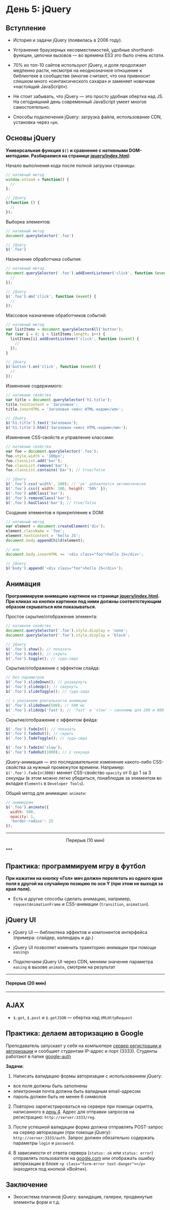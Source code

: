 # День 5: jQuery

## Вступление

- История и задачи jQuery (появилась в 2006 году).

- Устранение браузерных несовместимостей, удобные shorthand-функции, цепочки вызовов — во времена ES3 это было очень кстати.

- 70% из топ-10 сайтов используют jQuery, и доля продолжает медленно расти, несмотря на неоднозначное отношение к библиотеке в сообществе (многие считают, что она привносит слишком много «синтаксического сахара» и заменяет новичкам «настоящий JavaScript»).

- Не стоит забывать, что jQuery — это просто удобная обертка над JS. На сегодняшний день современный JavaScript умеет многое самостоятельно.

- Способы подключения jQuery: загрузка файла, использование CDN, установка через `npm`.

## Основы jQuery

**Универсальная функция `$()` и сравнение с нативными DOM-методами. Разбираемся на странице [jquery/index.html](jquery/index.html):**

Начало выполнения кода после полной загрузки страницы:
```js
// нативный метод
window.onload = function() {
  //
};

// jQuery
$(function () {
  //
});
```

Выборка элементов:
```js
// нативный метод
document.querySelector('.foo')

// jQuery
$('.foo')
```

Назначение обработчика события:
```js
// нативный метод
document.querySelector('.foo').addEventListener('click', function (event) {
  //
});

// jQuery
$('.foo').on('click', function (event) {
  //
});
```

Массовое назначение обработчиков событий:
```js
// нативный метод
var listItems = document.querySelectorAll('button');
for (var i = 0; i < listItems.length; i++) {
  listItems[i].addEventListener('click', function (event) {
    //
  });
}

// jQuery
$('button').on('click', function (event) {
  //
});
```

Изменение содержимого:
```js
// нативные свойства
var title = document.querySelector('h1.title');
title.textContent = 'Заголовок';
title.innerHTML = 'Заголовок <em>с HTML-кодом</em>';

// jQuery
$('h1.title').text('Заголовок');
$('h1.title').html('Заголовок <em>с HTML-кодом</em>');
```

Изменение CSS-свойств и управление классами:
```js
// нативные свойства
var foo = document.querySelector('.foo');
foo.style.width = '100px';
foo.classList.add('bar');
foo.classList.remove('bar');
foo.classList.contains('bar'); // true/false

// jQuery
$('.foo').css('width', 100); // 'px' добавляется автоматически
$('.foo').css({ width: 100, height: '50%' });
$('.foo').addClass('bar');
$('.foo').removeClass('bar');
$('.foo').hasClass('bar'); // true/false
```

Создание элементов и прикрепление к DOM:
```js
// нативный метод
var element = document.createElement('div');
element.className = 'foo';
element.textContent = 'hello JS';
document.body.appendChild(element);

// или
document.body.innerHTML += '<div class="foo">hello JS</div>';

// jQuery
$('body').append('<div class="foo">hello JS</div>');
```

## Анимация

**Программируем анимацию картинок на странице [jquery/index.html](jquery/index.html).
При кликах на кнопки картинки под ними должны соответствующим образом скрываться или показываться.**

Простое скрытие/отображение элемента:

```js
// нативное свойство
document.querySelector('.foo').style.display = 'none';
document.querySelector('.foo').style.display = 'block';

// jQuery
$('.foo').show(); // показать
$('.foo').hide(); // скрыть
$('.foo').toggle(); // туда-сюда
```

Скрытие/отображение с эффектом слайда:
```js
// без параметров
$('.foo').slideDown(); // развернуть
$('.foo').slideUp(); // свернуть
$('.foo').slideToggle(); // туда-сюда

// с указанием длительности анимации
$('.foo').slideDown(500); // 500 мс
$('.foo').slideUp('fast'); // 'fast' и 'slow' — синонимы для 200 и 800 мс соответственно
```

Скрытие/отображение с эффектом фейда:
```js
$('.foo').fadeIn(); // показать
$('.foo').fadeOut(); // скрыть
$('.foo').fadeToggle(); // туда-сюда

$('.foo').fadeIn('slow');
$('.foo').fadeOut(1000); // 1 cекунда
```

jQuery-анимация — это последовательное изменение какого-либо CSS-свойства за нужный промежуток времени. Например: `$('.foo').fadeIn(3000)` меняет CSS-свойство `opacity` от 0 до 1 за 3 секунды (в этом можно легко убедиться, понаблюдав за элементом во вкладке `Elements` в `Developer Tools`).

Общий метод для анимации: `animate`:
```js
// анимируем
$('.foo').animate({
  width: 500,
  opacity: 1,
  'border-radius': 25
});
```

***
<p style="text-align: center">Перерыв (10 мин)</p>
***

## Практика: программируем игру в футбол

**При нажатии на кнопку «Гол» мяч должен перелетать из одного края поля в другой на случайную позицию по оси Y (при этом не выходя за края поля).**

- Есть и другие способы сделать анимацию, например, `requestAnimationFrame` и CSS-анимации (`transition`, `animation`).

## jQuery UI

- jQuery UI — библиотека эффектов и компонентов интерфейса (примера: слайдер, календарь и др.)

- jQuery UI позволяет изменить траекторию анимации при помощи `easings`

- Подключаем jQuery UI через CDN, меняем значение параметра `easing` в вызове `animate`, смотрим на результат

***
#### Перерыв (20 мин)
***

## AJAX

- `$.get`, `$.post` и `$.getJSON` — обертка над `XMLHttpRequest`

## Практика: делаем авторизацию в Google

Преподаватель запускает у себя на компьютере [сервер регистрации и авторизации](../day4/server/) и сообщает студентам IP-адрес и порт (3333). Студенты работают в папке [google-auth](google-auth/)

**Задачи:**

1. Написать валидацию формы авторизации с использованием jQuery:
  - все поля должны быть заполнены
  - электронная почта должна быть валидным email-адресом
  - пароль должен быть не менее 6 символов

2. Повторно зарегистрироваться на сервере при помощи скрипта, написанного в [день 4](../day4/google-signup/). Адрес для отправки запросов на регистрацию: `http://server:3333/reg`.

3. После успешной валидации форма должна отправлять POST-запрос на сервер авторизации (при помощи jQuery): `http://server:3333/auth`. Запрос должен обязательно содержать параметры `login` и `password`.

4. В зависимости от ответа сервера (`status: ok` или `status: error`) отправлять пользователя на [google.com](http://google.com) или отображать ошибку авторизации в блоке `<p class="form-error text-danger"></p>` (находится под кнопкой «Войти»).

## Заключение

- Экосистема плагинов jQuery: валидация, галереи, продвинутые элементы форм и т.д.
